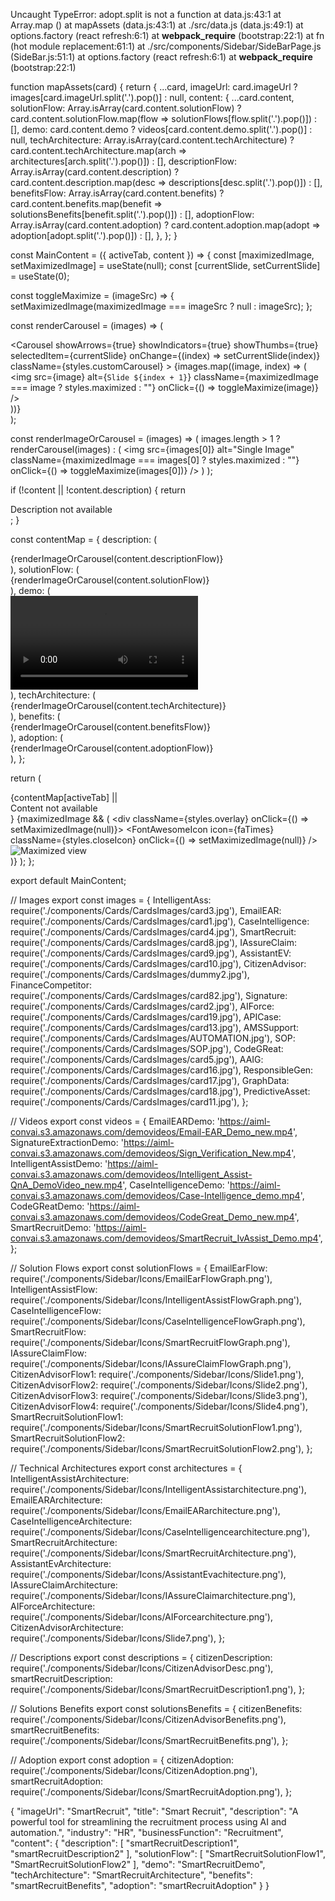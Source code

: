 Uncaught TypeError: adopt.split is not a function
    at data.js:43:1
    at Array.map (<anonymous>)
    at mapAssets (data.js:43:1)
    at ./src/data.js (data.js:49:1)
    at options.factory (react refresh:6:1)
    at __webpack_require__ (bootstrap:22:1)
    at fn (hot module replacement:61:1)
    at ./src/components/Sidebar/SideBarPage.js (SideBar.js:51:1)
    at options.factory (react refresh:6:1)
    at __webpack_require__ (bootstrap:22:1)


function mapAssets(card) {
  return {
    ...card,
    imageUrl: card.imageUrl ? images[card.imageUrl.split('.').pop()] : null,
    content: {
      ...card.content,
      solutionFlow: Array.isArray(card.content.solutionFlow)
        ? card.content.solutionFlow.map(flow => solutionFlows[flow.split('.').pop()])
        : [],
      demo: card.content.demo ? videos[card.content.demo.split('.').pop()] : null,
      techArchitecture: Array.isArray(card.content.techArchitecture)
        ? card.content.techArchitecture.map(arch => architectures[arch.split('.').pop()])
        : [],
      descriptionFlow: Array.isArray(card.content.description)
        ? card.content.description.map(desc => descriptions[desc.split('.').pop()])
        : [],
      benefitsFlow: Array.isArray(card.content.benefits)
        ? card.content.benefits.map(benefit => solutionsBenefits[benefit.split('.').pop()])
        : [],
      adoptionFlow: Array.isArray(card.content.adoption)
        ? card.content.adoption.map(adopt => adoption[adopt.split('.').pop()])
        : [],
    },
  };
}




const MainContent = ({ activeTab, content }) => {
  const [maximizedImage, setMaximizedImage] = useState(null);
  const [currentSlide, setCurrentSlide] = useState(0);

  const toggleMaximize = (imageSrc) => {
    setMaximizedImage(maximizedImage === imageSrc ? null : imageSrc);
  };

  const renderCarousel = (images) => (
    <div className={styles.carouselContainer}>
      <Carousel
        showArrows={true}
        showIndicators={true}
        showThumbs={true}
        selectedItem={currentSlide}
        onChange={(index) => setCurrentSlide(index)}
        className={styles.customCarousel}
      >
        {images.map((image, index) => (
          <div key={index}>
            <img
              src={image}
              alt={`Slide ${index + 1}`}
              className={maximizedImage === image ? styles.maximized : ""}
              onClick={() => toggleMaximize(image)}
            />
          </div>
        ))}
      </Carousel>
    </div>
  );

  const renderImageOrCarousel = (images) => (
    images.length > 1 ? renderCarousel(images) : (
      <img
        src={images[0]}
        alt="Single Image"
        className={maximizedImage === images[0] ? styles.maximized : ""}
        onClick={() => toggleMaximize(images[0])}
      />
    )
  );

  if (!content || !content.description) {
    return <div className={styles.mainContent}>Description not available</div>;
  }

  const contentMap = {
    description: (
      <div className={styles.description}>
        {renderImageOrCarousel(content.descriptionFlow)}
      </div>
    ),
    solutionFlow: (
      <div className={styles.solution}>
        {renderImageOrCarousel(content.solutionFlow)}
      </div>
    ),
    demo: (
      <div className={styles.demo}>
        <Video src={content.demo} />
      </div>
    ),
    techArchitecture: (
      <div className={styles.architecture}>
        {renderImageOrCarousel(content.techArchitecture)}
      </div>
    ),
    benefits: (
      <div className={styles.benefits}>
        {renderImageOrCarousel(content.benefitsFlow)}
      </div>
    ),
    adoption: (
      <div className={styles.adoption}>
        {renderImageOrCarousel(content.adoptionFlow)}
      </div>
    ),
  };

  return (
    <div className={styles.mainContent}>
      {contentMap[activeTab] || <div>Content not available</div>}
      {maximizedImage && (
        <div className={styles.overlay} onClick={() => setMaximizedImage(null)}>
          <FontAwesomeIcon icon={faTimes} className={styles.closeIcon} onClick={() => setMaximizedImage(null)} />
          <img src={maximizedImage} alt="Maximized view" className={styles.maximized} />
        </div>
      )}
    </div>
  );
};

export default MainContent;






// Images
export const images = {
  IntelligentAss: require('./components/Cards/CardsImages/card3.jpg'),
  EmailEAR: require('./components/Cards/CardsImages/card1.jpg'),
  CaseIntelligence: require('./components/Cards/CardsImages/card4.jpg'),
  SmartRecruit: require('./components/Cards/CardsImages/card8.jpg'),
  IAssureClaim: require('./components/Cards/CardsImages/card9.jpg'),
  AssistantEV: require('./components/Cards/CardsImages/card10.jpg'),
  CitizenAdvisor: require('./components/Cards/CardsImages/dummy2.jpg'),
  FinanceCompetitor: require('./components/Cards/CardsImages/card82.jpg'),
  Signature: require('./components/Cards/CardsImages/card2.jpg'),
  AIForce: require('./components/Cards/CardsImages/card19.jpg'),
  APICase: require('./components/Cards/CardsImages/card13.jpg'),
  AMSSupport: require('./components/Cards/CardsImages/AUTOMATION.jpg'),
  SOP: require('./components/Cards/CardsImages/SOP.jpg'),
  CodeGReat: require('./components/Cards/CardsImages/card5.jpg'),
  AAIG: require('./components/Cards/CardsImages/card16.jpg'),
  ResponsibleGen: require('./components/Cards/CardsImages/card17.jpg'),
  GraphData: require('./components/Cards/CardsImages/card18.jpg'),
  PredictiveAsset: require('./components/Cards/CardsImages/card11.jpg'),
};

// Videos
export const videos = {
  EmailEARDemo: 'https://aiml-convai.s3.amazonaws.com/demovideos/Email-EAR_Demo_new.mp4',
  SignatureExtractionDemo: 'https://aiml-convai.s3.amazonaws.com/demovideos/Sign_Verification_New.mp4',
  IntelligentAssistDemo: 'https://aiml-convai.s3.amazonaws.com/demovideos/Intelligent_Assist-QnA_DemoVideo_new.mp4',
  CaseIntelligenceDemo: 'https://aiml-convai.s3.amazonaws.com/demovideos/Case-Intelligence_demo.mp4',
  CodeGReatDemo: 'https://aiml-convai.s3.amazonaws.com/demovideos/CodeGreat_Demo_new.mp4',
  SmartRecruitDemo: 'https://aiml-convai.s3.amazonaws.com/demovideos/SmartRecruit_IvAssist_Demo.mp4',
};

// Solution Flows
export const solutionFlows = {
  EmailEarFlow: require('./components/Sidebar/Icons/EmailEarFlowGraph.png'),
  IntelligentAssistFlow: require('./components/Sidebar/Icons/IntelligentAssistFlowGraph.png'),
  CaseIntelligenceFlow: require('./components/Sidebar/Icons/CaseIntelligenceFlowGraph.png'),
  SmartRecruitFlow: require('./components/Sidebar/Icons/SmartRecruitFlowGraph.png'),
  IAssureClaimFlow: require('./components/Sidebar/Icons/IAssureClaimFlowGraph.png'),
  CitizenAdvisorFlow1: require('./components/Sidebar/Icons/Slide1.png'),
  CitizenAdvisorFlow2: require('./components/Sidebar/Icons/Slide2.png'),
  CitizenAdvisorFlow3: require('./components/Sidebar/Icons/Slide3.png'),
  CitizenAdvisorFlow4: require('./components/Sidebar/Icons/Slide4.png'),
  SmartRecruitSolutionFlow1: require('./components/Sidebar/Icons/SmartRecruitSolutionFlow1.png'),
  SmartRecruitSolutionFlow2: require('./components/Sidebar/Icons/SmartRecruitSolutionFlow2.png'),
};

// Technical Architectures
export const architectures = {
  IntelligentAssistArchitecture: require('./components/Sidebar/Icons/IntelligentAssistarchitecture.png'),
  EmailEARArchitecture: require('./components/Sidebar/Icons/EmailEARarchitecture.png'),
  CaseIntelligenceArchitecture: require('./components/Sidebar/Icons/CaseIntelligencearchitecture.png'),
  SmartRecruitArchitecture: require('./components/Sidebar/Icons/SmartRecruitArchitecture.png'),
  AssistantEvArchitecture: require('./components/Sidebar/Icons/AssistantEvachitecture.png'),
  IAssureClaimArchitecture: require('./components/Sidebar/Icons/IAssureClaimarchitecture.png'),
  AIForceArchitecture: require('./components/Sidebar/Icons/AIForcearchitecture.png'),
  CitizenAdvisorArchitecture: require('./components/Sidebar/Icons/Slide7.png'),
};

// Descriptions
export const descriptions = {
  citizenDescription: require('./components/Sidebar/Icons/CitizenAdvisorDesc.png'),
  smartRecruitDescription: require('./components/Sidebar/Icons/SmartRecruitDescription1.png'),
};

// Solutions Benefits
export const solutionsBenefits = {
  citizenBenefits: require('./components/Sidebar/Icons/CitizenAdvisorBenefits.png'),
  smartRecruitBenefits: require('./components/Sidebar/Icons/SmartRecruitBenefits.png'),
};

// Adoption
export const adoption = {
  citizenAdoption: require('./components/Sidebar/Icons/CitizenAdoption.png'),
  smartRecruitAdoption: require('./components/Sidebar/Icons/SmartRecruitAdoption.png'),
};



{
  "imageUrl": "SmartRecruit",
  "title": "Smart Recruit",
  "description": "A powerful tool for streamlining the recruitment process using AI and automation.",
  "industry": "HR",
  "businessFunction": "Recruitment",
  "content": {
    "description": [
      "smartRecruitDescription1",
      "smartRecruitDescription2"
    ],
    "solutionFlow": [
      "SmartRecruitSolutionFlow1",
      "SmartRecruitSolutionFlow2"
    ],
    "demo": "SmartRecruitDemo",
    "techArchitecture": "SmartRecruitArchitecture",
    "benefits": "smartRecruitBenefits",
    "adoption": "smartRecruitAdoption"
  }
}

